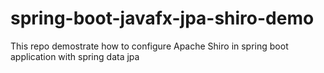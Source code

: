 # spring-boot-javafx-jpa-shiro-demo

This repo demostrate how to configure Apache Shiro in spring boot application with spring data jpa
